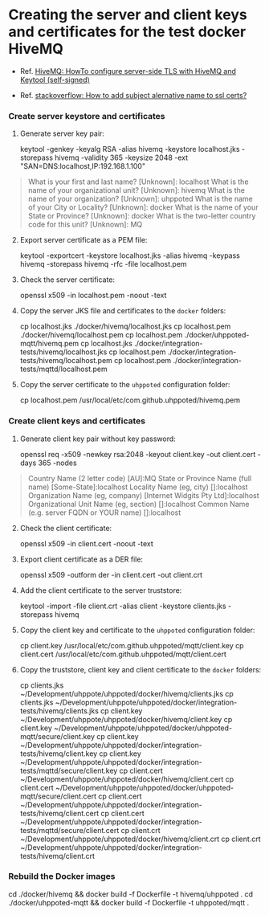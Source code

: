 # Creating the server and client keys and certificates for the test docker HiveMQ

- Ref. [HiveMQ: HowTo configure server-side TLS with HiveMQ and Keytool (self-signed)](https://www.hivemq.com/docs/hivemq/4.4/user-guide/howtos.html)

- Ref. [stackoverflow: How to add subject alernative name to ssl certs?](https://stackoverflow.com/questions/8744607/how-to-add-subject-alernative-name-to-ssl-certs#8744717)

### Create server keystore and certificates

1. Generate server key pair:

   keytool -genkey -keyalg RSA -alias hivemq -keystore localhost.jks -storepass hivemq -validity 365 -keysize 2048 -ext "SAN=DNS:localhost,IP:192.168.1.100"

>  What is your first and last name?
>    [Unknown]:  localhost
>  What is the name of your organizational unit?
>    [Unknown]:  hivemq
>  What is the name of your organization?
>    [Unknown]:  uhppoted
>  What is the name of your City or Locality?
>    [Unknown]:  docker
>  What is the name of your State or Province?
>    [Unknown]:  docker
>  What is the two-letter country code for this unit?
>    [Unknown]:  MQ

2. Export server certificate as a PEM file:

   keytool -exportcert -keystore localhost.jks -alias hivemq -keypass hivemq -storepass hivemq -rfc -file localhost.pem

3. Check the server certificate:

   openssl x509 -in localhost.pem -noout -text

4. Copy the server JKS file and certificates to the `docker` folders:

   cp localhost.jks ./docker/hivemq/localhost.jks
   cp localhost.pem ./docker/hivemq/localhost.pem
   cp localhost.pem ./docker/uhppoted-mqtt/hivemq.pem
   cp localhost.jks ./docker/integration-tests/hivemq/localhost.jks
   cp localhost.pem ./docker/integration-tests/hivemq/localhost.pem
   cp localhost.pem ./docker/integration-tests/mqttd/localhost.pem

5. Copy the server certificate to the `uhppoted` configuration folder:

   cp localhost.pem /usr/local/etc/com.github.uhppoted/hivemq.pem

### Create client keys and certificates

1. Generate client key pair without key password:

   openssl req -x509 -newkey rsa:2048 -keyout client.key -out client.cert -days 365 -nodes

>  Country Name (2 letter code) [AU]:MQ
>  State or Province Name (full name) [Some-State]:localhost
>  Locality Name (eg, city) []:localhost
>  Organization Name (eg, company) [Internet Widgits Pty Ltd]:localhost
>  Organizational Unit Name (eg, section) []:localhost
>  Common Name (e.g. server FQDN or YOUR name) []:localhost

2. Check the client certificate:

   openssl x509 -in client.cert -noout -text

3. Export client certificate as a DER file:

   openssl x509 -outform der -in client.cert -out client.crt

4. Add the client certificate to the server truststore:

   keytool -import -file client.crt -alias client -keystore clients.jks -storepass hivemq

5. Copy the client key and certificate to the `uhppoted` configuration folder:

   cp client.key  /usr/local/etc/com.github.uhppoted/mqtt/client.key
   cp client.cert /usr/local/etc/com.github.uhppoted/mqtt/client.cert

6. Copy the truststore, client key and client certificate to the `docker` folders:

   cp clients.jks ~/Development/uhppote/uhppoted/docker/hivemq/clients.jks
   cp clients.jks ~/Development/uhppote/uhppoted/docker/integration-tests/hivemq/clients.jks
   cp client.key  ~/Development/uhppote/uhppoted/docker/hivemq/client.key
   cp client.key  ~/Development/uhppote/uhppoted/docker/uhppoted-mqtt/secure/client.key
   cp client.key  ~/Development/uhppote/uhppoted/docker/integration-tests/hivemq/client.key
   cp client.key  ~/Development/uhppote/uhppoted/docker/integration-tests/mqttd/secure/client.key
   cp client.cert ~/Development/uhppote/uhppoted/docker/hivemq/client.cert
   cp client.cert ~/Development/uhppote/uhppoted/docker/uhppoted-mqtt/secure/client.cert
   cp client.cert ~/Development/uhppote/uhppoted/docker/integration-tests/hivemq/client.cert
   cp client.cert ~/Development/uhppote/uhppoted/docker/integration-tests/mqttd/secure/client.cert
   cp client.crt  ~/Development/uhppote/uhppoted/docker/hivemq/client.crt
   cp client.crt  ~/Development/uhppote/uhppoted/docker/integration-tests/hivemq/client.crt


### Rebuild the Docker images

   cd ./docker/hivemq        && docker build -f Dockerfile -t hivemq/uhppoted . 
   cd ./docker/uhppoted-mqtt && docker build -f Dockerfile -t uhppoted/mqtt   . 

